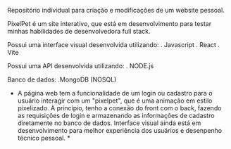 Repositório individual para criação e modificações de um website pessoal.

PixelPet é um site interativo, que está em desenvolvimento para testar minhas habilidades de desenvolvedora full stack.

Possui uma interface visual desenvolvida utilizando:
. Javascript
. React
. Vite

Possui uma API desenvolvida utilizando:
. NODE.js

Banco de dados:
.MongoDB (NOSQL)

* A página web tem a funcionalidade de um login ou cadastro para o usuário interagir com um "pixelpet", que é uma animação em estilo pixelizado.
A princípio, tenho a conexão do front com o back, fazendo as requisições de login e armazenando as informações de cadastro diretamente no banco de dados.
Interface visual ainda está em desenvolvimento para melhor experiência dos usuários e desenpenho técnico pessoal. *
